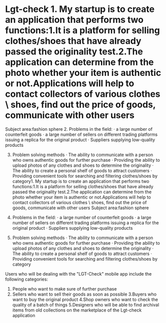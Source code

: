 # Lgt-check 1. My startup is to create an application that performs two functions:1.It is a platform for selling clothes/shoes that have already passed the originality test.2.The application can determine from the photo whether your item is authentic or not.Applications will help to contact collectors of various clothes \ shoes, find out the price of goods, communicate with other users
Subject area:fashion sphere
2. Problems in the field:
· a large number of counterfeit goods
· a large number of sellers on different trading platforms issuing a replica for the original product
· Suppliers supplying low-quality products




3. Problem solving methods
· The ability to communicate with a person who owns authentic goods for further purchase
· Providing the ability to upload photos of any clothes and shoes to determine the originality
· The ability to create a personal shelf of goods to attract customers
· Providing convenient tools for searching and filtering clothes/shoes by category1. My startup is to create an application that performs two functions:1.It is a platform for selling clothes/shoes that have already passed the originality test.2.The application can determine from the photo whether your item is authentic or not.Applications will help to contact collectors of various clothes \ shoes, find out the price of goods, communicate with other users
Subject area:fashion sphere
2. Problems in the field:
· a large number of counterfeit goods
· a large number of sellers on different trading platforms issuing a replica for the original product
· Suppliers supplying low-quality products




3. Problem solving methods
· The ability to communicate with a person who owns authentic goods for further purchase
· Providing the ability to upload photos of any clothes and shoes to determine the originality
· The ability to create a personal shelf of goods to attract customers
· Providing convenient tools for searching and filtering clothes/shoes by category

Users who will be dealing with the "LGT-Check" mobile app include the
following categories:
1. People who want to make sure of further purchase
2. Sellers who want to sell their goods as soon as possible
3.Buyers who want to buy the original product
4.Shop owners who want to check the quality of a batch of things
5.Designers who will be able to find archival items from old collections on the marketplace
of the Lgt-check application
